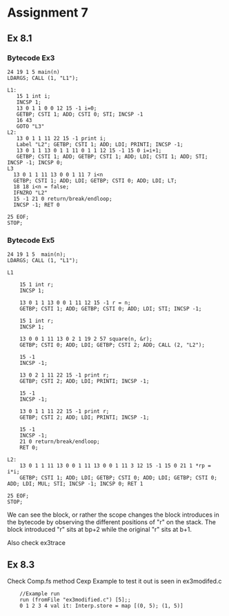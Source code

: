 # Assignment 7

## Ex 8.1

### Bytecode Ex3
```
24 19 1 5 main(n) 
LDARGS; CALL (1, "L1"); 

L1: 
   15 1 int i;
   INCSP 1;
   13 0 1 1 0 0 12 15 -1 i=0;
   GETBP; CSTI 1; ADD; CSTI 0; STI; INCSP -1
   16 43
   GOTO "L3"
L2:
   13 0 1 1 11 22 15 -1 print i;
   Label "L2"; GETBP; CSTI 1; ADD; LDI; PRINTI; INCSP -1;
   13 0 1 1 13 0 1 1 11 0 1 1 12 15 -1 15 0 i=i+1;
   GETBP; CSTI 1; ADD; GETBP; CSTI 1; ADD; LDI; CSTI 1; ADD; STI; INCSP -1; INCSP 0;
L3
  13 0 1 1 11 13 0 0 1 11 7 i<n
  GETBP; CSTI 1; ADD; LDI; GETBP; CSTI 0; ADD; LDI; LT;
  18 18 i<n = false;
  IFNZRO "L2"
  15 -1 21 0 return/break/endloop;
  INCSP -1; RET 0
   
25 EOF;
STOP;
```



### Bytecode Ex5
```
24 19 1 5  main(n);
LDARGS; CALL (1, "L1");

L1
    
    15 1 int r;
    INCSP 1;
    
    13 0 1 1 13 0 0 1 11 12 15 -1 r = n;
    GETBP; CSTI 1; ADD; GETBP; CSTI 0; ADD; LDI; STI; INCSP -1;
    
    15 1 int r;
    INCSP 1;
    
    13 0 0 1 11 13 0 2 1 19 2 57 square(n, &r);
    GETBP; CSTI 0; ADD; LDI; GETBP; CSTI 2; ADD; CALL (2, "L2");
    
    15 -1
    INCSP -1;
    
    13 0 2 1 11 22 15 -1 print r;
    GETBP; CSTI 2; ADD; LDI; PRINTI; INCSP -1;
    
    15 -1
    INCSP -1;
    
    13 0 1 1 11 22 15 -1 print r;
    GETBP; CSTI 2; ADD; LDI; PRINTI; INCSP -1;
    
    15 -1
    INCSP -1;
    21 0 return/break/endloop;
    RET 0;

L2:
    13 0 1 1 11 13 0 0 1 11 13 0 0 1 11 3 12 15 -1 15 0 21 1 *rp = i*i;
    GETBP; CSTI 1; ADD; LDI; GETBP; CSTI 0; ADD; LDI; GETBP; CSTI 0; ADD; LDI; MUL; STI; INCSP -1; INCSP 0; RET 1

25 EOF;
STOP;
```
We can see the block, or rather the scope changes the block introduces in the bytecode by observing the different positions of "r" on the stack. The block introduced "r" sits at bp+2 while the original "r" sits at b+1.

Also check ex3trace

## Ex 8.3
Check Comp.fs method Cexp
Example to test it out is seen in ex3modifed.c
```
    //Example run
    run (fromFile "ex3modified.c") [5];;
    0 1 2 3 4 val it: Interp.store = map [(0, 5); (1, 5)]

```
